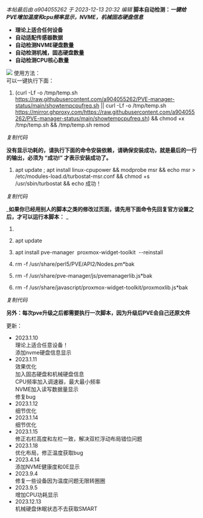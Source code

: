 _本帖最后由 a904055262 于 2023-12-13 20:32 编辑_ **脚本自动检测：_一键给PVE增加温度和cpu频率显示，NVME，机械固态硬盘信息_**  

*   **理论上适合任何设备**
*   **自动适配传感器数据**
*   **自动检测NVME硬盘数量**
*   **自动检测机械，固态硬盘数量**
*   **自动检测CPU核心数量**  
    

 ![](https://www.right.com.cn/forum/data/attachment/forum/202309/05/001940k7am1fdi0ci0cccp.jpg) 使用方法：  
可以一键执行下面：

1.  (curl -Lf -o /tmp/temp.sh https://raw.githubusercontent.com/a904055262/PVE-manager-status/main/showtempcpufreq.sh || curl -Lf -o /tmp/temp.sh https://mirror.ghproxy.com/https://raw.githubusercontent.com/a904055262/PVE-manager-status/main/showtempcpufreq.sh) && chmod +x /tmp/temp.sh && /tmp/temp.sh remod  
    

_复制代码_

**没有显示功耗的，请执行下面的命令安装依赖，请确保安装成功，就是最后的一行的输出，必须为 “成功!” 才表示安装成功了。** 

1.  apt update ; apt install linux-cpupower && modprobe msr && echo msr > /etc/modules-load.d/turbostat-msr.conf && chmod +s /usr/sbin/turbostat && echo 成功！  
    

_复制代码_

_**如果你已经用别人的脚本之类的修改过页面，请先用下面命令先回复官方设置之后，才可以运行本脚本：** _  

1.    
    
2.  apt update  
    
3.  apt install pve-manager  proxmox-widget-toolkit  --reinstall  
    
4.  rm -f /usr/share/perl5/PVE/API2/Nodes.pm*bak  
    
5.  rm -f /usr/share/pve-manager/js/pvemanagerlib.js*bak  
    
6.  rm -f /usr/share/javascript/proxmox-widget-toolkit/proxmoxlib.js*bak  
    

_复制代码_

  
**另外：每次pve升级之后都需要执行一次脚本，因为升级后PVE会自己还原文件**

更新：

*   2023.1.10  
    理论上适合任意设备！  
    添加nvme硬盘信息显示
*   2023.1.11  
    效果优化  
    加入固态硬盘和机械硬盘信息  
    CPU频率加入调速器，最大最小频率  
    NVME加入读写数据量显示  
    修复bug
*   2023.1.12  
    细节优化
*   2023.1.14  
    细节优化
*   2023.1.15  
    修正右栏高度和左栏一致，解决双栏浮动布局错位问题
*   2023.1.18  
    优化布局，修正温度获取bug
*   2023.4.14  
    添加NVME健康度和0E显示
*   2023.9.4  
    修复一些设备因为温度问题无限转圈圈
*   2023.9.5  
    增加CPU功耗显示
*   2023.12.13  
    机械硬盘休眠状态不去获取SMART